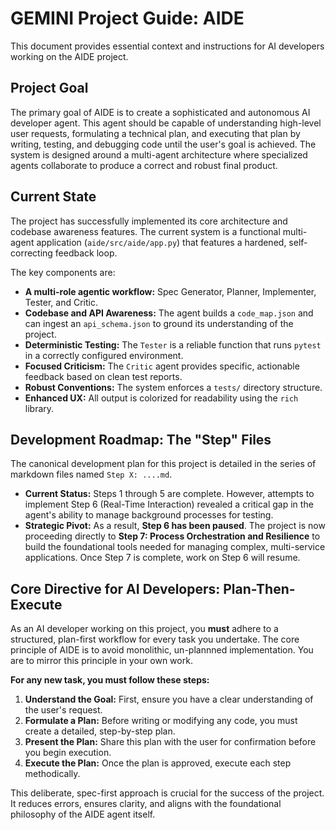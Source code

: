 # GEMINI Project Guide: AIDE

This document provides essential context and instructions for AI developers working on the AIDE project.

## Project Goal

The primary goal of AIDE is to create a sophisticated and autonomous AI developer agent. This agent should be capable of understanding high-level user requests, formulating a technical plan, and executing that plan by writing, testing, and debugging code until the user's goal is achieved. The system is designed around a multi-agent architecture where specialized agents collaborate to produce a correct and robust final product.

## Current State

The project has successfully implemented its core architecture and codebase awareness features. The current system is a functional multi-agent application (`aide/src/aide/app.py`) that features a hardened, self-correcting feedback loop.

The key components are:
*   **A multi-role agentic workflow:** Spec Generator, Planner, Implementer, Tester, and Critic.
*   **Codebase and API Awareness:** The agent builds a `code_map.json` and can ingest an `api_schema.json` to ground its understanding of the project.
*   **Deterministic Testing:** The `Tester` is a reliable function that runs `pytest` in a correctly configured environment.
*   **Focused Criticism:** The `Critic` agent provides specific, actionable feedback based on clean test reports.
*   **Robust Conventions:** The system enforces a `tests/` directory structure.
*   **Enhanced UX:** All output is colorized for readability using the `rich` library.

## Development Roadmap: The "Step" Files

The canonical development plan for this project is detailed in the series of markdown files named `Step X: ....md`.

*   **Current Status:** Steps 1 through 5 are complete. However, attempts to implement Step 6 (Real-Time Interaction) revealed a critical gap in the agent's ability to manage background processes for testing.
*   **Strategic Pivot:** As a result, **Step 6 has been paused**. The project is now proceeding directly to **Step 7: Process Orchestration and Resilience** to build the foundational tools needed for managing complex, multi-service applications. Once Step 7 is complete, work on Step 6 will resume.

## Core Directive for AI Developers: Plan-Then-Execute

As an AI developer working on this project, you **must** adhere to a structured, plan-first workflow for every task you undertake. The core principle of AIDE is to avoid monolithic, un-plannned implementation. You are to mirror this principle in your own work.

**For any new task, you must follow these steps:**

1.  **Understand the Goal:** First, ensure you have a clear understanding of the user's request.
2.  **Formulate a Plan:** Before writing or modifying any code, you must create a detailed, step-by-step plan.
3.  **Present the Plan:** Share this plan with the user for confirmation before you begin execution.
4.  **Execute the Plan:** Once the plan is approved, execute each step methodically.

This deliberate, spec-first approach is crucial for the success of the project. It reduces errors, ensures clarity, and aligns with the foundational philosophy of the AIDE agent itself.